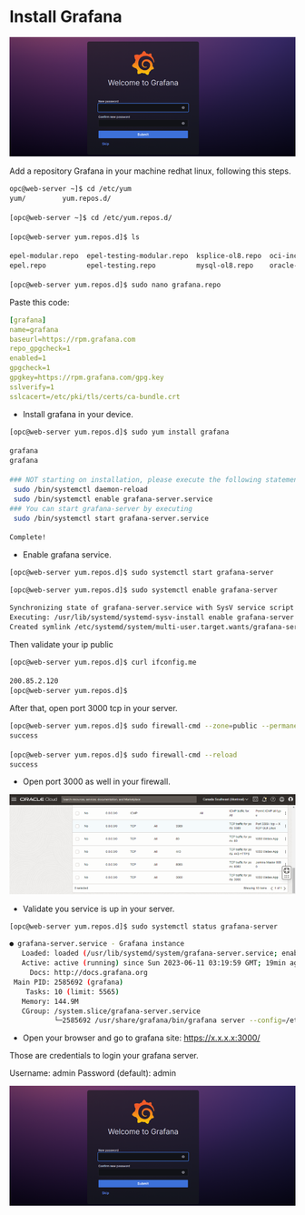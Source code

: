 # Install Grafana

![Alt text](image.png)


Add a repository Grafana in your machine redhat linux, following this steps.

```bash
opc@web-server ~]$ cd /etc/yum
yum/         yum.repos.d/ 

[opc@web-server ~]$ cd /etc/yum.repos.d/

[opc@web-server yum.repos.d]$ ls

epel-modular.repo  epel-testing-modular.repo  ksplice-ol8.repo  oci-included-ol8.repo  oraclelinux-developer-ol8.repo  remi-modular.repo        remi.repo       uek-ol8.repo
epel.repo          epel-testing.repo          mysql-ol8.repo    oracle-epel-ol8.repo   oracle-linux-ol8.repo           remi-php74.repo.rpmsave  remi-safe.repo  virt-ol8.repo

[opc@web-server yum.repos.d]$ sudo nano grafana.repo
```
Paste this code:

```yaml
[grafana]
name=grafana
baseurl=https://rpm.grafana.com
repo_gpgcheck=1
enabled=1
gpgcheck=1
gpgkey=https://rpm.grafana.com/gpg.key
sslverify=1
sslcacert=/etc/pki/tls/certs/ca-bundle.crt
```

+ Install grafana in your device.

```bash
[opc@web-server yum.repos.d]$ sudo yum install grafana

grafana                                                                                                                                               1.6 kB/s | 629  B     00:00    
grafana                                                                                                                                                31 kB/s | 2.4 kB     00:00    

### NOT starting on installation, please execute the following statements to configure grafana to start automatically using systemd
 sudo /bin/systemctl daemon-reload
 sudo /bin/systemctl enable grafana-server.service
### You can start grafana-server by executing
 sudo /bin/systemctl start grafana-server.service

Complete!
```

+ Enable grafana service.

```bash
[opc@web-server yum.repos.d]$ sudo systemctl start grafana-server
```

```bash
[opc@web-server yum.repos.d]$ sudo systemctl enable grafana-server
```

```bash
Synchronizing state of grafana-server.service with SysV service script with /usr/lib/systemd/systemd-sysv-install.
Executing: /usr/lib/systemd/systemd-sysv-install enable grafana-server
Created symlink /etc/systemd/system/multi-user.target.wants/grafana-server.service → /usr/lib/systemd/system/grafana-server.service.
```
Then validate your ip public

``` bash
[opc@web-server yum.repos.d]$ curl ifconfig.me

200.85.2.120
[opc@web-server yum.repos.d]$ 
```

After that, open port 3000 tcp in your server.

```bash
[opc@web-server yum.repos.d]$ sudo firewall-cmd --zone=public --permanent --add-port=3000/tcp
success

[opc@web-server yum.repos.d]$ sudo firewall-cmd --reload
success
```
+ Open port 3000 as well in your firewall.

![Alt text](image-1.png)

+ Validate you service is up in your server.

```bash
[opc@web-server yum.repos.d]$ sudo systemctl status grafana-server
```

```bash
● grafana-server.service - Grafana instance
   Loaded: loaded (/usr/lib/systemd/system/grafana-server.service; enabled; vendor preset: disabled)
   Active: active (running) since Sun 2023-06-11 03:19:59 GMT; 19min ago
     Docs: http://docs.grafana.org
 Main PID: 2585692 (grafana)
    Tasks: 10 (limit: 5565)
   Memory: 144.9M
   CGroup: /system.slice/grafana-server.service
           └─2585692 /usr/share/grafana/bin/grafana server --config=/etc/grafana/grafana.ini --pidfile=/var/run/grafana/grafana-server.pid --packaging=rpm cfg:default.paths.logs=/va>
```

+ Open your browser and go to grafana site: https://x.x.x.x:3000/

Those are credentials to login your grafana server.

   Username: admin
   Password (default): admin

![Alt text](image.png)
 
